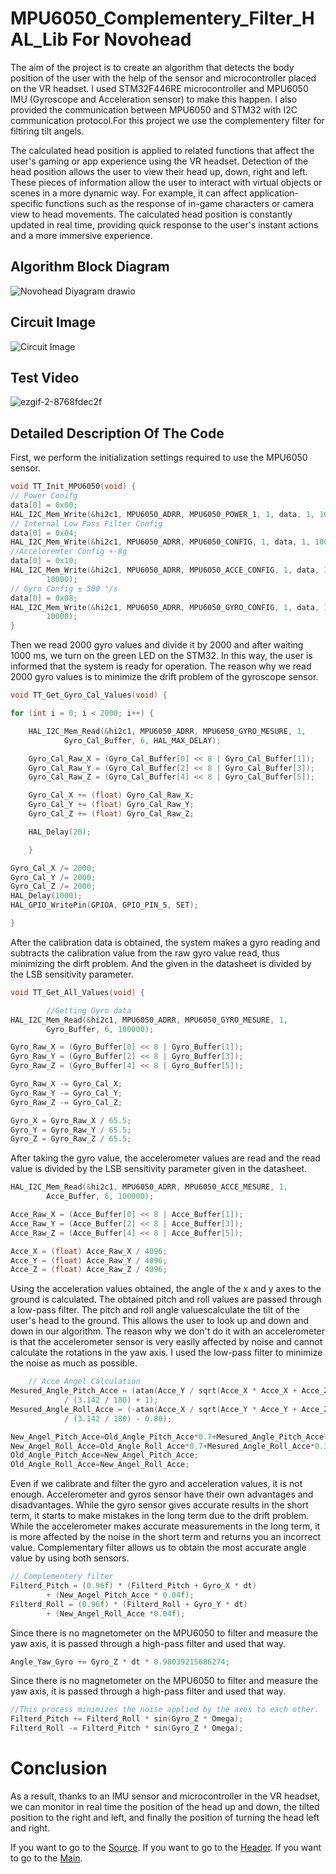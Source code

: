 # MPU6050_Complementery_Filter_HAL_Lib For Novohead 

The aim of the project is to create an algorithm that detects the body position of the user with the help of the sensor and microcontroller placed on the VR headset. I used STM32F446RE microcontroller and MPU6050 IMU (Gyroscope and Acceleration sensor) to make this happen. I also provided the communication between MPU6050 and STM32 with I2C communication protocol.For this project we use the complementery filter for filtiring tilt angels.

The calculated head position is applied to related functions that affect the user's gaming or app experience using the VR headset. Detection of the head position allows the user to view their head up, down, right and left. These pieces of information allow the user to interact with virtual objects or scenes in a more dynamic way. For example, it can affect application-specific functions such as the response of in-game characters or camera view to head movements. The calculated head position is constantly updated in real time, providing quick response to the user's instant actions and a more immersive experience.


## Algorithm Block Diagram

![Novohead Diyagram drawio](https://github.com/TalhaTelli427/MPU6050_Complementery_Filter_HAL_Lib/assets/132828233/1b65f850-68d5-4ec4-8687-abf15fc8f47e)



## Circuit Image


![Circuit Image](https://github.com/TalhaTelli427/MPU6050_Complementery_Filter_HAL_Lib/assets/132828233/50dd8640-d02e-40e5-9ef6-1fa706b3506a)

  
## Test Video

![ezgif-2-8768fdec2f](https://github.com/TalhaTelli427/MPU6050_Complementery_Filter_HAL_Lib/assets/132828233/13252d63-261e-4956-8d02-f9a1ccf2a38d)

  
  
## Detailed Description Of The Code

First, we perform the initialization settings required to use the MPU6050 sensor.
```C
void TT_Init_MPU6050(void) {
// Power Conifg
data[0] = 0x00;
HAL_I2C_Mem_Write(&hi2c1, MPU6050_ADRR, MPU6050_POWER_1, 1, data, 1, 10000);
// Internal Low Pass Filter Config
data[0] = 0x04;
HAL_I2C_Mem_Write(&hi2c1, MPU6050_ADRR, MPU6050_CONFIG, 1, data, 1, 10000);
//Acceloremter Config +-8g
data[0] = 0x10;
HAL_I2C_Mem_Write(&hi2c1, MPU6050_ADRR, MPU6050_ACCE_CONFIG, 1, data, 1,
		10000);
// Gyro Config ± 500 °/s
data[0] = 0x08;
HAL_I2C_Mem_Write(&hi2c1, MPU6050_ADRR, MPU6050_GYRO_CONFIG, 1, data, 1,
		10000);
}

```

Then we read 2000 gyro values ​​and divide it by 2000 and after waiting 1000 ms, we turn on the green LED on the STM32. In this way, the user is informed that the system is ready for operation. The reason why we read 2000 gyro values ​​is to minimize the drift problem of the gyroscope sensor.
```C
void TT_Get_Gyro_Cal_Values(void) {

for (int i = 0; i < 2000; i++) {

	HAL_I2C_Mem_Read(&hi2c1, MPU6050_ADRR, MPU6050_GYRO_MESURE, 1,
			Gyro_Cal_Buffer, 6, HAL_MAX_DELAY);

	Gyro_Cal_Raw_X = (Gyro_Cal_Buffer[0] << 8 | Gyro_Cal_Buffer[1]);
	Gyro_Cal_Raw_Y = (Gyro_Cal_Buffer[2] << 8 | Gyro_Cal_Buffer[3]);
	Gyro_Cal_Raw_Z = (Gyro_Cal_Buffer[4] << 8 | Gyro_Cal_Buffer[5]);

	Gyro_Cal_X += (float) Gyro_Cal_Raw_X;
	Gyro_Cal_Y += (float) Gyro_Cal_Raw_Y;
	Gyro_Cal_Z += (float) Gyro_Cal_Raw_Z;

	HAL_Delay(20);

	}

Gyro_Cal_X /= 2000;
Gyro_Cal_Y /= 2000;
Gyro_Cal_Z /= 2000;
HAL_Delay(1000);
HAL_GPIO_WritePin(GPIOA, GPIO_PIN_5, SET);

}
```

After the calibration data is obtained, the system makes a gyro reading and subtracts the calibration value from the raw gyro value read, thus minimizing the dirft problem. And the  given in the datasheet is divided by the LSB sensitivity parameter.
```C
void TT_Get_All_Values(void) {

		//Getting Gyro data
HAL_I2C_Mem_Read(&hi2c1, MPU6050_ADRR, MPU6050_GYRO_MESURE, 1,
		Gyro_Buffer, 6, 100000);

Gyro_Raw_X = (Gyro_Buffer[0] << 8 | Gyro_Buffer[1]);
Gyro_Raw_Y = (Gyro_Buffer[2] << 8 | Gyro_Buffer[3]);
Gyro_Raw_Z = (Gyro_Buffer[4] << 8 | Gyro_Buffer[5]);

Gyro_Raw_X -= Gyro_Cal_X;
Gyro_Raw_Y -= Gyro_Cal_Y;
Gyro_Raw_Z -= Gyro_Cal_Z;

Gyro_X = Gyro_Raw_X / 65.5;
Gyro_Y = Gyro_Raw_Y / 65.5;
Gyro_Z = Gyro_Raw_Z / 65.5;
```

After taking the gyro value, the accelerometer values ​​are read and the read value is divided by the LSB sensitivity parameter given in the datasheet.

```C
HAL_I2C_Mem_Read(&hi2c1, MPU6050_ADRR, MPU6050_ACCE_MESURE, 1,
		Acce_Buffer, 6, 100000);

Acce_Raw_X = (Acce_Buffer[0] << 8 | Acce_Buffer[1]);
Acce_Raw_Y = (Acce_Buffer[2] << 8 | Acce_Buffer[3]);
Acce_Raw_Z = (Acce_Buffer[4] << 8 | Acce_Buffer[5]);

Acce_X = (float) Acce_Raw_X / 4096;
Acce_Y = (float) Acce_Raw_Y / 4096;
Acce_Z = (float) Acce_Raw_Z / 4096;

```

Using the acceleration values ​​obtained, the angle of the x and y axes to the ground is calculated. The obtained pitch and roll values ​​are passed through a low-pass filter. The pitch and roll angle values ​​calculate the tilt of the user's head to the ground. This allows the user to look up and down and down in our algorithm. The reason why we don't do it with an accelerometer is that the accelerometer sensor is very easily affected by noise and cannot calculate the rotations in the yaw axis. I used the low-pass filter to minimize the noise as much as possible.

```C
    // Acce Angel Calculation
Mesured_Angle_Pitch_Acce = (atan(Acce_Y / sqrt(Acce_X * Acce_X + Acce_Z * Acce_Z)) * 1
			/ (3.142 / 180) + 1);
Mesured_Angle_Roll_Acce = (-atan(Acce_X / sqrt(Acce_Y * Acce_Y + Acce_Z * Acce_Z)) * 1
			/ (3.142 / 180) - 0.80);

New_Angel_Pitch_Acce=Old_Angle_Pitch_Acce*0.7+Mesured_Angle_Pitch_Acce*0.3;
New_Angel_Roll_Acce=Old_Angle_Roll_Acce*0.7+Mesured_Angle_Roll_Acce*0.3;
Old_Angle_Pitch_Acce=New_Angel_Pitch_Acce;
Old_Angle_Roll_Acce=New_Angel_Roll_Acce;
  ```

Even if we calibrate and filter the gyro and acceleration values, it is not enough. Accelerometer and gyros sensor have their own advantages and disadvantages. While the gyro sensor gives accurate results in the short term, it starts to make mistakes in the long term due to the drift problem. While the accelerometer makes accurate measurements in the long term, it is more affected by the noise in the short term and returns you an incorrect value. Complementary filter allows us to obtain the most accurate angle value by using both sensors.

```C
// Complementery filter
Filterd_Pitch = (0.96f) * (Filterd_Pitch + Gyro_X * dt)
		+ (New_Angel_Pitch_Acce * 0.04f);
Filterd_Roll = (0.96f) * (Filterd_Roll + Gyro_Y * dt)
		+ (New_Angel_Roll_Acce *0.04f);
```
Since there is no magnetometer on the MPU6050 to filter and measure the yaw axis, it is passed through a high-pass filter and used that way.
```C
Angle_Yaw_Gyro += Gyro_Z * dt * 0.98039215686274;

```

Since there is no magnetometer on the MPU6050 to filter and measure the yaw axis, it is passed through a high-pass filter and used that way.
```C
//This process minimizes the noise applied by the axes to each other.
Filterd_Pitch += Filterd_Roll * sin(Gyro_Z * Omega);
Filterd_Roll -= Filterd_Pitch * sin(Gyro_Z * Omega);

```
# Conclusion

As a result, thanks to an IMU sensor and microcontroller in the VR headset, we can monitor in real time the position of the head up and down, the tilted position to the right and left, and finally the position of turning the head left and right.

If you want to go to the   [Source](TT_MPU6050_446_RE_LIB/Core/Src/TT_mpu6050.c). 
If you want to go to the   [Header](TT_MPU6050_446_RE_LIB/Core/Inc/TT_MPU6050.h).
If you want to go to the   [Main](TT_MPU6050_446_RE_LIB/Core/Src/main.c).

